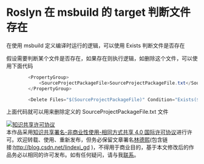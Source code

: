 # Roslyn 在 msbuild 的 target 判断文件存在

在使用 msbuild 定义编译时运行的逻辑，可以使用 Exists 判断文件是否存在

<!--more-->
<!-- CreateTime:2019/12/2 8:31:05 -->

<!-- csdn -->

假设需要判断某个文件是否存在，如果存在则执行逻辑，如删除这个文件，可以使用下面代码

```csharp
        <PropertyGroup>
			<SourceProjectPackageFile>SourceProjectPackageFile.txt</SourceProjectPackageFile>
        </PropertyGroup>

		<Delete Files="$(SourceProjectPackageFile)" Condition="Exists($(SourceProjectPackageFile))"></Delete>
```

上面代码就可以用来删除定义的 SourceProjectPackageFile.txt 文件

<a rel="license" href="http://creativecommons.org/licenses/by-nc-sa/4.0/"><img alt="知识共享许可协议" style="border-width:0" src="https://licensebuttons.net/l/by-nc-sa/4.0/88x31.png" /></a><br />本作品采用<a rel="license" href="http://creativecommons.org/licenses/by-nc-sa/4.0/">知识共享署名-非商业性使用-相同方式共享 4.0 国际许可协议</a>进行许可。欢迎转载、使用、重新发布，但务必保留文章署名[林德熙](http://blog.csdn.net/lindexi_gd)(包含链接:http://blog.csdn.net/lindexi_gd )，不得用于商业目的，基于本文修改后的作品务必以相同的许可发布。如有任何疑问，请与我[联系](mailto:lindexi_gd@163.com)。
